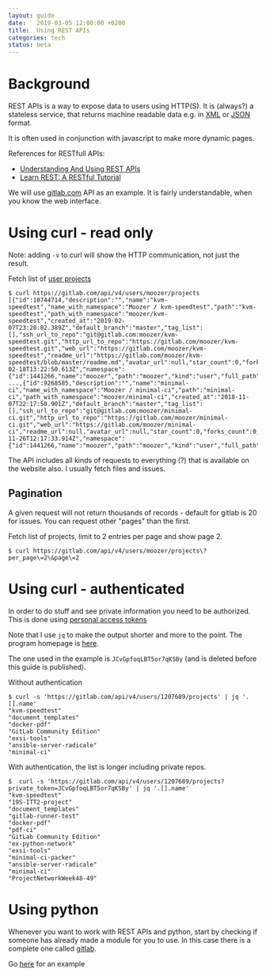 ```yaml
---
layout: guide
date:   2019-03-05 12:00:00 +0200
title:  Using REST APIs
categories: tech
status: beta
---
```


# Background

REST APIs is a way to expose data to users using HTTP(S). It is (always?) a stateless service, that returns machine readable data e.g. in [XML](https://da.wikipedia.org/wiki/XML) or [JSON](https://www.json.org/) format.

It is often used in conjunction with javascript to make more dynamic pages.

References for RESTfull APIs:

* [Understanding And Using REST APIs](https://www.smashingmagazine.com/2018/01/understanding-using-rest-api/)
* [Learn REST: A RESTful Tutorial](https://www.restapitutorial.com/)

We will use [gitlab.com](https://docs.gitlab.com/ee/api/) API as an example. It is fairly understandable, when you know the web interface.

# Using curl - read only

Note: adding `-v` to curl will show the HTTP communication, not just the result.

Fetch list of [user projects](https://docs.gitlab.com/ee/api/projects.html#list-user-projects)

```
$ curl https://gitlab.com/api/v4/users/moozer/projects
[{"id":10744714,"description":"","name":"kvm-speedtest","name_with_namespace":"Moozer / kvm-speedtest","path":"kvm-speedtest","path_with_namespace":"moozer/kvm-speedtest","created_at":"2019-02-07T23:28:02.389Z","default_branch":"master","tag_list":[],"ssh_url_to_repo":"git@gitlab.com:moozer/kvm-speedtest.git","http_url_to_repo":"https://gitlab.com/moozer/kvm-speedtest.git","web_url":"https://gitlab.com/moozer/kvm-speedtest","readme_url":"https://gitlab.com/moozer/kvm-speedtest/blob/master/readme.md","avatar_url":null,"star_count":0,"forks_count":0,"last_activity_at":"2019-02-18T13:22:50.613Z","namespace":{"id":1441266,"name":"moozer","path":"moozer","kind":"user","full_path":"moozer","parent_id":null}},
...,{"id":9268585,"description":"","name":"minimal-ci","name_with_namespace":"Moozer / minimal-ci","path":"minimal-ci","path_with_namespace":"moozer/minimal-ci","created_at":"2018-11-07T22:17:50.901Z","default_branch":"master","tag_list":[],"ssh_url_to_repo":"git@gitlab.com:moozer/minimal-ci.git","http_url_to_repo":"https://gitlab.com/moozer/minimal-ci.git","web_url":"https://gitlab.com/moozer/minimal-ci","readme_url":null,"avatar_url":null,"star_count":0,"forks_count":0,"last_activity_at":"2018-11-26T12:17:33.914Z","namespace":{"id":1441266,"name":"moozer","path":"moozer","kind":"user","full_path":"moozer","parent_id":null}}]
```

The API includes all kinds of requests to everything (?) that is available on the website also. I usually fetch files and issues.

## Pagination

A given request will not return thousands of records - default for gitlab is 20 for issues. You can request other "pages" than the first.

Fetch list of projects, limit to 2 entries per page and show page 2.

```
$ curl https://gitlab.com/api/v4/users/moozer/projects\?per_page\=2\&page\=2
```

# Using curl - authenticated

In order to do stuff and see private information you need to be authorized. This is done using [personal access tokens](https://docs.gitlab.com/ee/user/profile/personal_access_tokens.html)

Note that I use `jq` to make the output shorter and more to the point. The program homepage is [here](https://stedolan.github.io/jq/).

The one used in the example is `JCvGpfoqLBT5or7qKSBy` (and is deleted before this guide is published).

Without authentication

```
$ curl -s 'https://gitlab.com/api/v4/users/1207689/projects' | jq '.[].name'
"kvm-speedtest"
"document_templates"
"docker-pdf"
"GitLab Community Edition"
"exsi-tools"
"ansible-server-radicale"
"minimal-ci"
```

With authentication, the list is longer including private repos.

```
$  curl -s 'https://gitlab.com/api/v4/users/1207689/projects?private_token=JCvGpfoqLBT5or7qKSBy' | jq '.[].name'
"kvm-speedtest"
"19S-ITT2-project"
"document_templates"
"gitlab-runner-test"
"docker-pdf"
"pdf-ci"
"GitLab Community Edition"
"ex-python-network"
"exsi-tools"
"minimal-ci-packer"
"ansible-server-radicale"
"minimal-ci"
"ProjectNetworkWeek48-49"
```

# Using python

Whenever you want to work with REST APIs and python, start by checking if someone has already made a module for you to use. In this case there is a complete one called [gitlab](https://python-gitlab.readthedocs.io/en/stable/).

Go [here](https://gitlab.com/EAL-ITT/19s-itt2-project/blob/master/scripts/gitlab/fetch_groups.py) for an example
